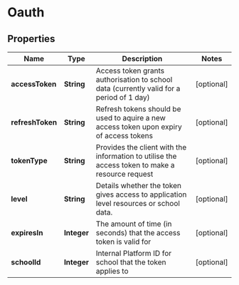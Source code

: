 
# Oauth

## Properties
Name | Type | Description | Notes
------------ | ------------- | ------------- | -------------
**accessToken** | **String** | Access token grants authorisation to school data (currently valid for a period of 1 day) |  [optional]
**refreshToken** | **String** | Refresh tokens should be used to aquire a new access token upon expiry of access tokens |  [optional]
**tokenType** | **String** | Provides the client with the information to utilise the access token to make a resource request |  [optional]
**level** | **String** | Details whether the token gives access to application level resources or school data. |  [optional]
**expiresIn** | **Integer** | The amount of time (in seconds) that the access token is valid for |  [optional]
**schoolId** | **Integer** | Internal Platform ID for school that the token applies to |  [optional]



